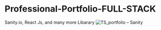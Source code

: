 # Professional-Portfolio-FULL-STACK
Sanity.io, React Js, and many more Libarary
![TS_portfolio – Sanity](https://user-images.githubusercontent.com/63940752/154792787-6df17a8e-acd4-4acd-a557-f7d1c6d54416.png)
